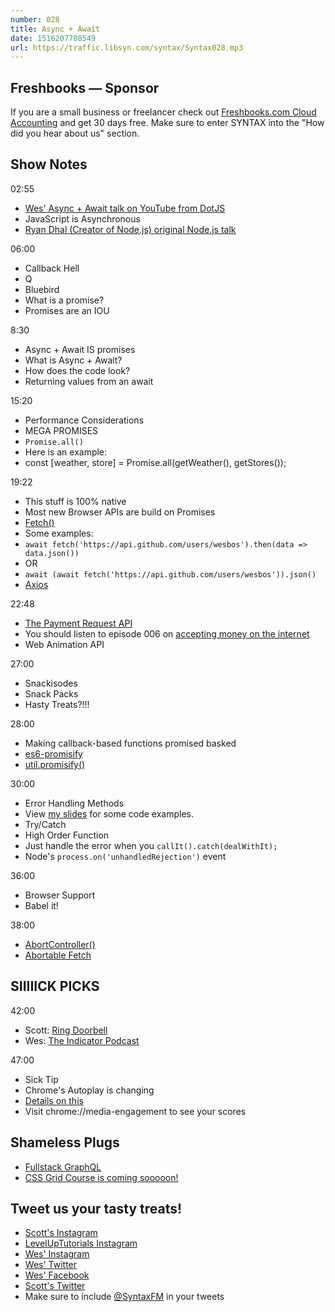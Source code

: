 ```yaml
---
number: 028
title: Async + Await
date: 1516207708549
url: https://traffic.libsyn.com/syntax/Syntax028.mp3
---
```


## Freshbooks — Sponsor

If you are a small business or freelancer check out [Freshbooks.com Cloud Accounting](https://freshbooks.com/syntax) and get 30 days free. Make sure to enter SYNTAX into the "How did you hear about us" section.

## Show Notes

02:55

- [Wes' Async + Await talk on YouTube from DotJS](https://www.youtube.com/watch?v=9YkUCxvaLEk)
- JavaScript is Asynchronous
- [Ryan Dhal (Creator of Node.js) original Node.js talk](https://www.youtube.com/watch?v=ztspvPYybIY)

06:00

- Callback Hell
- Q
- Bluebird
- What is a promise?
- Promises are an IOU

8:30

- Async + Await IS promises
- What is Async + Await?
- How does the code look?
- Returning values from an await

15:20

- Performance Considerations
- MEGA PROMISES
- `Promise.all()`
- Here is an example:
- const [weather, store] = Promise.all(getWeather(), getStores());

19:22

- This stuff is 100% native
- Most new Browser APIs are build on Promises
- [Fetch()](https://developer.mozilla.org/en-US/docs/Web/API/Fetch_API)
- Some examples:
- `await fetch('https://api.github.com/users/wesbos').then(data => data.json())`
- OR
- `await (await fetch('https://api.github.com/users/wesbos')).json()`
- [Axios](https://github.com/axios/axios)

22:48

- [The Payment Request API](https://developers.google.com/web/fundamentals/payments/)
- You should listen to episode 006 on [accepting money on the internet](https://syntax.fm/show/006/accepting-money-on-the-internet)
- Web Animation API

27:00

- Snackisodes
- Snack Packs
- Hasty Treats?!!!

28:00

- Making callback-based functions promised basked
- [es6-promisify](https://www.npmjs.com/package/es6-promisify)
- [util.promisify()](http://2ality.com/2017/05/util-promisify.html)

30:00

- Error Handling Methods
- View [my slides](https://wesbos.github.io/Async-Await-Talk/) for some code examples.
- Try/Catch
- High Order Function
- Just handle the error when you `callIt().catch(dealWithIt);`
- Node's `process.on('unhandledRejection')` event

36:00

- Browser Support
- Babel it!

38:00

- [AbortController()](https://developer.mozilla.org/en-US/docs/Web/API/AbortController)
- [Abortable Fetch](https://developers.google.com/web/updates/2017/09/abortable-fetch)

## SIIIIICK PICKS

42:00

- Scott: [Ring Doorbell](http://amzn.to/2DEUJaL)
- Wes: [The Indicator Podcast](https://www.npr.org/sections/money/567724614/the-indicator)

47:00

- Sick Tip
- Chrome's Autoplay is changing
- [Details on this](https://developers.google.com/web/updates/2017/09/autoplay-policy-changes)
- Visit chrome://media-engagement to see your scores

## Shameless Plugs

- [Fullstack GraphQL](https://www.youtube.com/channel/UCyU5wkjgQYGRB0hIHMwm2Sg)
- [CSS Grid Course is coming sooooon!](https://CSSGrid.io)

## Tweet us your tasty treats!

- [Scott's Instagram](https://www.instagram.com/stolinski/)
- [LevelUpTutorials Instagram](https://www.instagram.com/LevelUpTutorials/)
- [Wes' Instagram](https://www.instagram.com/wesbos/)
- [Wes' Twitter](https://twitter.com/wesbos)
- [Wes' Facebook](https://www.facebook.com/wesbos.developer)
- [Scott's Twitter](https://twitter.com/stolinski)
- Make sure to include [@SyntaxFM](https://twitter.com/SyntaxFM) in your tweets
